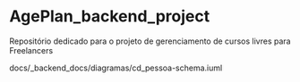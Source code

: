 # AgePlan_backend_project

Repositório dedicado para o projeto de gerenciamento de cursos livres para Freelancers

docs/_backend_docs/diagramas/cd_pessoa-schema.iuml